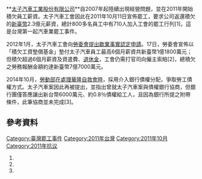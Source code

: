 **[太子汽車工業股份有限公司](../Page/太子汽車.md "wikilink")**自2007年起陸續出現經營問題，並在2011年開始積欠員工薪資。太子汽車工會因此在2011年10月11日宣佈罷工，要求公司返還積欠的[新臺幣](../Page/新臺幣.md "wikilink")2.3億元薪資，總計800多名員工中有710人加入工會的罷工行列\[1\]，這是台灣第一起汽車業罷工事件。

2012年1月，太子汽車工會向[勞委會提出歇業事實認定申請](https://zh.wikipedia.org/wiki/勞委會 "wikilink")。17日，勞委會宣佈以「積欠工資墊償基金」墊付太子汽車員工最高6個月薪資共新臺幣1億1800萬元；但積欠超過6個月薪資及資遣費、[退休金](../Page/退休金.md "wikilink")，工會仍需打官司向僱主索賠\[2\]，總積欠之勞務報酬金額約達新臺幣7億7000萬元。

2014年10月，[勞動部在處理](https://zh.wikipedia.org/wiki/中華民國勞動部 "wikilink")[華隆自救會時](https://zh.wikipedia.org/wiki/華隆自救會 "wikilink")，採用介入銀行債權分配，爭取勞工債權方式。太子汽車案因此再被提出，並指出曾就太子汽車案與債權銀行協商，但銀行團僅答應讓出新台幣6000萬元、約0.8％債權給工人，且因為銀行所提之附帶條件，此筆協商並未完成\[3\]。

## 參考資料

[Category:臺灣罷工事件](https://zh.wikipedia.org/wiki/Category:臺灣罷工事件 "wikilink")
[Category:2011年台灣](https://zh.wikipedia.org/wiki/Category:2011年台灣 "wikilink")
[Category:2011年10月](https://zh.wikipedia.org/wiki/Category:2011年10月 "wikilink")
[Category:2011年抗议](https://zh.wikipedia.org/wiki/Category:2011年抗议 "wikilink")

1.
2.
3.
